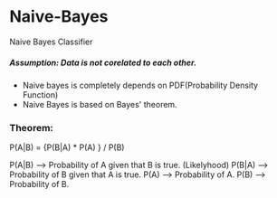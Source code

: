 # Naive-Bayes
Naive Bayes Classifier


##### Assumption: Data is not corelated to each other.

- Naive bayes is completely depends on PDF(Probability Density Function)
- Naive Bayes is based on Bayes' theorem.

### Theorem:

P(A|B) = {P(B|A) * P(A) } / P(B)


P(A|B) --> Probability of A given that B is true. (Likelyhood)
P(B|A) --> Probability of B given that A is true.
P(A) --> Probability of A.
P(B) --> Probability of B.
